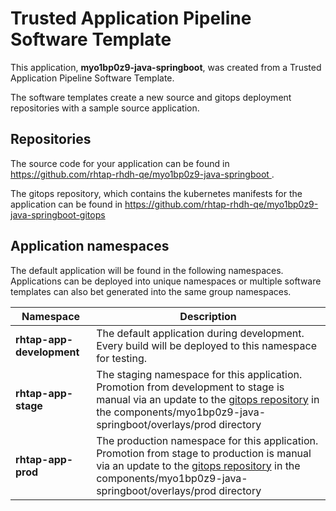# Trusted Application Pipeline Software Template

This application, **myo1bp0z9-java-springboot**, was created from a Trusted Application Pipeline Software Template.

The software templates create a new source and gitops deployment repositories with a sample source application. 

## Repositories

The source code for your application can be found in [https://github.com/rhtap-rhdh-qe/myo1bp0z9-java-springboot ](https://github.com/rhtap-rhdh-qe/myo1bp0z9-java-springboot ).
 
The gitops repository, which contains the kubernetes manifests for the application can be found in 
[https://github.com/rhtap-rhdh-qe/myo1bp0z9-java-springboot-gitops ](https://github.com/rhtap-rhdh-qe/myo1bp0z9-java-springboot-gitops ) 

## Application namespaces 

The default application will be found in the following namespaces. Applications can be deployed into unique namespaces or multiple software templates can also bet generated into the same group namespaces.  

|  Namespace   |  Description   |  
| -------- | -------- |   
| **rhtap-app-development** | The default application during development. Every build will be deployed to this namespace for testing. | 
| **rhtap-app-stage** | The staging namespace for this application. Promotion from development to stage is manual via an update to the [gitops repository](https://github.com/rhtap-rhdh-qe/myo1bp0z9-java-springboot-gitops ) in the components/myo1bp0z9-java-springboot/overlays/prod directory |  
| **rhtap-app-prod** | The production namespace for this application. Promotion from stage to production is manual via an update to the [gitops repository](https://github.com/rhtap-rhdh-qe/myo1bp0z9-java-springboot-gitops ) in the components/myo1bp0z9-java-springboot/overlays/prod directory | 